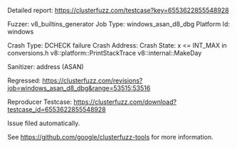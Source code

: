 Detailed report: https://clusterfuzz.com/testcase?key=6553622855548928

Fuzzer: v8_builtins_generator
Job Type: windows_asan_d8_dbg
Platform Id: windows

Crash Type: DCHECK failure
Crash Address: 
Crash State:
  x <= INT_MAX in conversions.h
  v8::platform::PrintStackTrace
  v8::internal::MakeDay
  
Sanitizer: address (ASAN)

Regressed: https://clusterfuzz.com/revisions?job=windows_asan_d8_dbg&range=53515:53516

Reproducer Testcase: https://clusterfuzz.com/download?testcase_id=6553622855548928

Issue filed automatically.

See https://github.com/google/clusterfuzz-tools for more information.